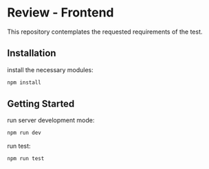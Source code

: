 # Review - Frontend
This repository contemplates the requested requirements of the test.

## Installation
install the necessary modules:

```bash
npm install
```

## Getting Started
run server development mode:

```bash
npm run dev
```

run test:
```bash
npm run test
```

